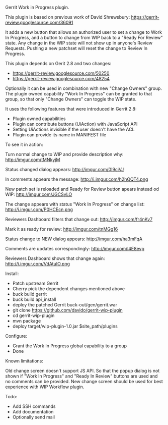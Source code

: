 Gerrit Work in Progress plugin.

This plugin is based on previous work of David Shrewsbury:
https://gerrit-review.googlesource.com/36091

It adds a new button that allows an authorized user to set a
change to Work In Progress, and a button to change from WIP back
to a "Ready For Review" state. Any change in the WIP state will not
show up in anyone's Review Requests. Pushing a new patchset will
reset the change to Review In Progress.

This plugin depends on Gerit 2.8 and two changes:

* https://gerrit-review.googlesource.com/50250
* https://gerrit-review.googlesource.com/48254

Optionally it can be used in combination with new "Change Owners"
group. The plugin owned capability "Work In Progress" can be granted
to that group, so that only "Change Owners" can toggle the WIP state.

It uses the following features that were introduced in Gerrit 2.8:

* Plugin owned capabilities
* Plugin can contribute buttons (UiAction) with JavaScript API
* Setting UiActions invisible if the user doesn't have the ACL
* Plugin can provide its name in MANIFEST file 

To see it in action:

Turn normal change to WIP and provide description why:
http://imgur.com/tMNkyjM

Status changed dialog appears:
http://imgur.com/0I9ciVJ

In comments appears the message:
http://i.imgur.com/h2hQQT4.png

New patch set is reloaded and Ready for Review button apears instead od WIP:
http://imgur.com/JGCSyLO

The change appears with status "Work In Progress" on change list:
http://i.imgur.com/P0HCEcn.png

Reviewers Dashboard filters that change out:
http://imgur.com/fr4nKv7

Mark it as ready for review:
http://imgur.com/tnMGg16

Status change to NEW dialog appears:
http://imgur.com/ha3mFqA

Comments are updates correspondingly:
http://imgur.com/l4E8evp

Reviewers Dashboard shows that change again:
http://i.imgur.com/VdAtuIO.png

Install:

* Patch upstream Gerrit
* Cherry pick the dependent changes mentioned above
* buck build gerrit
* buck build api_install
* deploy the patched Gerrit buck-out/gen/gerrit.war
* git clone https://github.com/davido/gerrit-wip-plugin
* cd gerrit-wip-plugin
* mvn package
* deploy target/wip-plugin-1.0.jar $site_path/plugins

Configure:

* Grant the Work In Progress global capability to a group
* Done

Known limitations:

Old change screen doesn't support JS API. So that the popup dialog is not shown
if "Work In Progress" and "Ready In Review" buttons are used and no comments
can be provided. New change screen should be used for best experience with
WIP Workflow plugin. 

Todo:

* Add SSH commands
* Add documentation
* Optionally send mail

